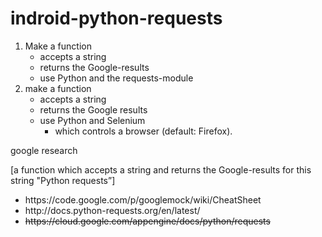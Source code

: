 # indroid-python-requests

1. Make a function 
 	- accepts a string 
	- returns the Google-results 
	- use Python and the requests-module
2. make a function 
	- accepts a string 
	- returns the Google results 
	- use Python and Selenium
		- which controls a browser (default: Firefox). 

google research

[a function which accepts a string and returns the Google-results for this string "Python requests”]

<ul><li>https://code.google.com/p/googlemock/wiki/CheatSheet</li>
<li>http://docs.python-requests.org/en/latest/</li>
<li><strike>https://cloud.google.com/appengine/docs/python/requests</strike></li>

